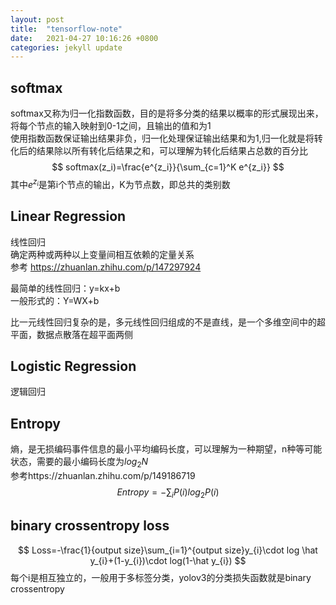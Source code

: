 ```yaml
---
layout: post
title:  "tensorflow-note"
date:   2021-04-27 10:16:26 +0800
categories: jekyll update
---
```


## softmax
softmax又称为归一化指数函数，目的是将多分类的结果以概率的形式展现出来，  
将每个节点的输入映射到0-1之间，且输出的值和为1  
使用指数函数保证输出结果非负，归一化处理保证输出结果和为1,归一化就是将转化后的结果除以所有转化后结果之和，可以理解为转化后结果占总数的百分比  
$$
softmax(z_i)=\frac{e^{z_i}}{\sum_{c=1}^K e^{z_i}}
$$
其中$e^{z_i}$是第i个节点的输出，K为节点数，即总共的类别数

## Linear Regression
线性回归   
确定两种或两种以上变量间相互依赖的定量关系   
参考 https://zhuanlan.zhihu.com/p/147297924

最简单的线性回归：y=kx+b   
一般形式的：Y=WX+b

比一元线性回归复杂的是，多元线性回归组成的不是直线，是一个多维空间中的超平面，数据点散落在超平面两侧

## Logistic Regression
逻辑回归

## Entropy
熵，是无损编码事件信息的最小平均编码长度，可以理解为一种期望，n种等可能状态，需要的最小编码长度为$log_{2}N$    
参考https://zhuanlan.zhihu.com/p/149186719   
$$
Entropy=-\sum_{i}P(i)log_{2}P(i)
$$

## binary crossentropy loss
$$
Loss=-\frac{1}{output size}\sum_{i=1}^{output size}y_{i}\cdot log \hat y_{i}+(1-y_{i})\cdot log(1-\hat y_{i})
$$
每个i是相互独立的，一般用于多标签分类，yolov3的分类损失函数就是binary crossentropy